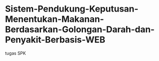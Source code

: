 # Sistem-Pendukung-Keputusan-Menentukan-Makanan-Berdasarkan-Golongan-Darah-dan-Penyakit-Berbasis-WEB
tugas SPK
